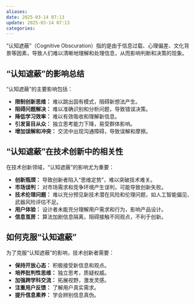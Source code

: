 ```yaml
---
aliases:
date: 2025-03-14 07:13
update: 2025-03-14 07:13
categories:
---
```

“认知遮蔽”（Cognitive Obscuration）指的是由于信息过载、心理偏差、文化背景等因素，导致人们难以清晰地理解和处理信息，从而影响判断和决策的现象。

## “认知遮蔽”的影响总结

“认知遮蔽”的主要影响包括：

-   **限制创新思维：** 难以跳出固有模式，阻碍新想法产生。
-   **阻碍问题解决：** 难以准确识别和分析问题，导致错误决策。
-   **降低学习效率：** 难以有效吸收和理解新信息。
-   **引发盲目从众：** 独立思考能力下降，易受群体影响。
-   **增加误解和冲突：** 交流中出现沟通障碍，导致误解和摩擦。

## “认知遮蔽”在技术创新中的相关性

在技术创新领域，“认知遮蔽”的影响尤为重要：

-   **创新瓶颈：** 导致创新者陷入“思维定势”，难以突破技术难关。
-   **市场误判：** 对市场需求和竞争环境产生误判，可能导致创新失败。
-   **技术伦理问题：** 难以充分预见新技术潜在风险和伦理问题，如人工智能偏见、武器风险评估不足。
-   **用户体验：** 设计者未能充分理解用户需求和行为，影响产品设计。
-   **信息茧房：** 算法加剧信息隔离，阻碍接触不同观点，不利于创新。

## 如何克服“认知遮蔽”

为了克服“认知遮蔽”的影响，技术创新者需要：

-   **保持开放心态：** 积极接受新信息和观点。
-   **培养批判性思维：** 独立思考，质疑权威。
-   **加强跨学科交流：** 拓展视野，激发灵感。
-   **注重用户反馈：** 了解用户真实需求。
-   **提升信息素养：** 学会辨别信息真伪。